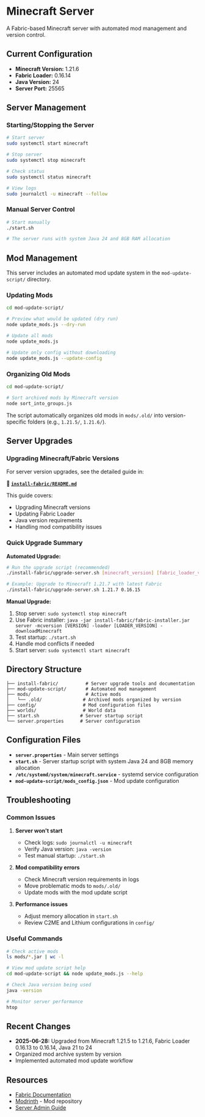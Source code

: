 # Minecraft Server

A Fabric-based Minecraft server with automated mod management and version control.

## Current Configuration

- **Minecraft Version:** 1.21.6
- **Fabric Loader:** 0.16.14  
- **Java Version:** 24
- **Server Port:** 25565

## Server Management

### Starting/Stopping the Server

```bash
# Start server
sudo systemctl start minecraft

# Stop server  
sudo systemctl stop minecraft

# Check status
sudo systemctl status minecraft

# View logs
sudo journalctl -u minecraft --follow
```

### Manual Server Control

```bash
# Start manually
./start.sh

# The server runs with system Java 24 and 8GB RAM allocation
```

## Mod Management

This server includes an automated mod update system in the `mod-update-script/` directory.

### Updating Mods

```bash
cd mod-update-script/

# Preview what would be updated (dry run)
node update_mods.js --dry-run

# Update all mods
node update_mods.js

# Update only config without downloading
node update_mods.js --update-config
```

### Organizing Old Mods

```bash
cd mod-update-script/

# Sort archived mods by Minecraft version
node sort_into_groups.js
```

The script automatically organizes old mods in `mods/.old/` into version-specific folders (e.g., `1.21.5/`, `1.21.6/`).

## Server Upgrades

### Upgrading Minecraft/Fabric Versions

For server version upgrades, see the detailed guide in:

**📁 [`install-fabric/README.md`](install-fabric/README.md)**

This guide covers:
- Upgrading Minecraft versions
- Updating Fabric Loader
- Java version requirements
- Handling mod compatibility issues

### Quick Upgrade Summary

**Automated Upgrade:**
```bash
# Run the upgrade script (recommended)
./install-fabric/upgrade-server.sh [minecraft_version] [fabric_loader_version]

# Example: Upgrade to Minecraft 1.21.7 with latest Fabric
./install-fabric/upgrade-server.sh 1.21.7 0.16.15
```

**Manual Upgrade:**
1. Stop server: `sudo systemctl stop minecraft`
2. Use Fabric installer: `java -jar install-fabric/fabric-installer.jar server -mcversion [VERSION] -loader [LOADER_VERSION] -downloadMinecraft`
3. Test startup: `./start.sh`
4. Handle mod conflicts if needed
5. Start server: `sudo systemctl start minecraft`

## Directory Structure

```
├── install-fabric/          # Server upgrade tools and documentation
├── mod-update-script/       # Automated mod management
├── mods/                    # Active mods
│   └── .old/               # Archived mods organized by version
├── config/                 # Mod configuration files
├── worlds/                 # World data
├── start.sh               # Server startup script
└── server.properties      # Server configuration
```

## Configuration Files

- **`server.properties`** - Main server settings
- **`start.sh`** - Server startup script with system Java 24 and 8GB memory allocation
- **`/etc/systemd/system/minecraft.service`** - systemd service configuration
- **`mod-update-script/mods_config.json`** - Mod update configuration

## Troubleshooting

### Common Issues

1. **Server won't start**
   - Check logs: `sudo journalctl -u minecraft`
   - Verify Java version: `java -version`
   - Test manual startup: `./start.sh`

2. **Mod compatibility errors**
   - Check Minecraft version requirements in logs
   - Move problematic mods to `mods/.old/`
   - Update mods with the mod update script

3. **Performance issues**
   - Adjust memory allocation in `start.sh`
   - Review C2ME and Lithium configurations in `config/`

### Useful Commands

```bash
# Check active mods
ls mods/*.jar | wc -l

# View mod update script help
cd mod-update-script && node update_mods.js --help

# Check Java version being used
java -version

# Monitor server performance  
htop
```

## Recent Changes

- **2025-06-28:** Upgraded from Minecraft 1.21.5 to 1.21.6, Fabric Loader 0.16.13 to 0.16.14, Java 21 to 24
- Organized mod archive system by version
- Implemented automated mod update workflow

## Resources

- [Fabric Documentation](https://fabricmc.net/use/server/)
- [Modrinth](https://modrinth.com/) - Mod repository
- [Server Admin Guide](install-fabric/README.md)
